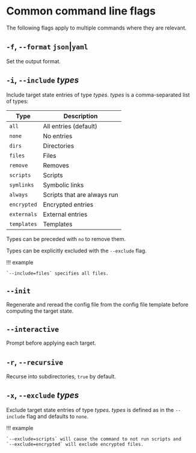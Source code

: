 # Common command line flags

The following flags apply to multiple commands where they are relevant.

## `-f`, `--format` `json`|`yaml`

Set the output format.

## `-i`, `--include` *types*

Include target state entries of type *types*. *types* is a comma-separated list
of types:

| Type        | Description                 |
| ----------- | --------------------------- |
| `all`       | All entries (default)       |
| `none`      | No entries                  |
| `dirs`      | Directories                 |
| `files`     | Files                       |
| `remove`    | Removes                     |
| `scripts`   | Scripts                     |
| `symlinks`  | Symbolic links              |
| `always`    | Scripts that are always run |
| `encrypted` | Encrypted entries           |
| `externals` | External entries            |
| `templates` | Templates                   |

Types can be preceded with `no` to remove them.

Types can be explicitly excluded with the `--exclude` flag.

!!! example

    `--include=files` specifies all files.

## `--init`

Regenerate and reread the config file from the config file template before
computing the target state.

## `--interactive`

Prompt before applying each target.

## `-r`, `--recursive`

Recurse into subdirectories, `true` by default.

## `-x`, `--exclude` *types*

Exclude target state entries of type *types*. *types* is defined as in the
`--include` flag and defaults to `none`.

!!! example

    `--exclude=scripts` will cause the command to not run scripts and
    `--exclude=encrypted` will exclude encrypted files.
